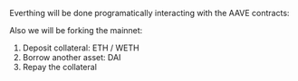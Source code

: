 Everthing will be done programatically interacting with the AAVE contracts:

Also we will be forking the mainnet:

1. Deposit collateral: ETH / WETH 
2. Borrow another asset: DAI
3. Repay the collateral  